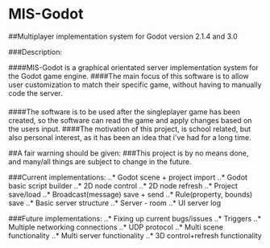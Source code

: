 # MIS-Godot
##Multiplayer implementation system for Godot version 2.1.4 and 3.0

###Description:

####MIS-Godot is a graphical orientated server implementation system for the Godot game engine.
####The main focus of this software is to allow user customization to match their specific game, without having to manually code the server. 
####
####The software is to be used after the singleplayer game has been created, so the software can read the game and apply changes based on the users input. 
####The motivation of this project, is school related, but also personal interest, as it has been an idea that i've had for a long time.  

##A fair warning should be given:
###This project is by no means done, and many/all things are subject to change in the future.


###Current implementations:
..* Godot scene + project import
..* Godot basic script builder
..* 2D node control
..* 2D node refresh
..* Project save/load
..* Broadcast(message) save + send
..* Rule(property, bounds) save
..* Basic server structure
..* Server - room
..* UI server log




###Future implementations:
..* Fixing up current bugs/issues
..* Triggers
..* Multiple networking connections
..* UDP protocol
..* Multi scene functionality
..* Multi server functionality
..* 3D control+refresh functionality
